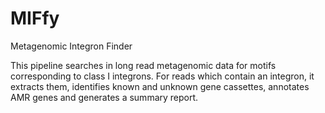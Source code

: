 # MIFfy
Metagenomic Integron Finder

This pipeline searches in long read metagenomic data for motifs corresponding to class I integrons. For reads which contain an integron, it extracts them, identifies known and unknown gene cassettes, annotates AMR genes and generates a summary report.